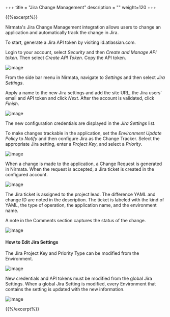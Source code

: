 +++
title = "Jira Change Management"
description = ""
weight=120
+++

{{%excerpt%}}

Nirmata's Jira Change Management integration allows users to change an application and automatically track the change in Jira.

To start, generate a Jira API  token by visiting id.atlassian.com.

Login to your account, select *Security* and then *Create and Manage API token*. Then select *Create API Token*. Copy the API token.

![image](/images/jira-1.png)

From the side bar menu in Nirmata, navigate to *Settings* and then select *Jira Settings*.

Apply a name to the new Jira settings and add the site URL, the Jira users' email and API token and click *Next*.
After the account is validated, click *Finish*.

![image](/images/jira-2.png)

The new configuration credentials are displayed in the *Jira Settings* list.

To make changes trackable in the application, set the *Environment Update Policy* to *Notify* and then configure Jira as the Change Tracker. Select the appropriate Jira setting, enter a *Project Key*, and select a *Priority*.

![image](/images/jira-3.png)

When a change is made to the application, a Change Request is generated in Nirmata. When the request is accepted, a Jira ticket is created in the configured account.

![image](/images/jira-4.png)

The Jira ticket is assigned to the project lead. The difference YAML and change ID are noted in the description. The ticket is labeled with the kind of YAML, the type of operation, the application name, and the environment name.

A note in the Comments section captures the status of the change.

![image](/images/jira-5.png)

#### How to Edit Jira Settings

The Jira Project Key and Priority Type can be modified from the Environment.

![image](/images/jira-6.png)

New credentials and API tokens must be modified from the global Jira Settings. When a global Jira Setting is modified, every Environment that contains the setting is updated with the new information.

![image](/images/jira-7.png)

{{%/excerpt%}}
